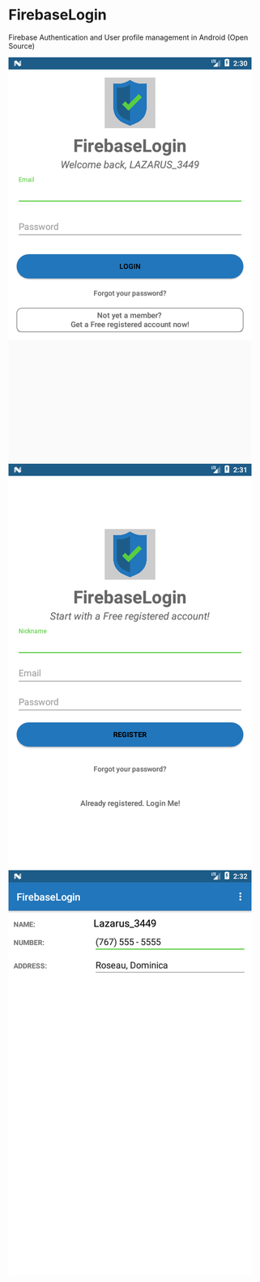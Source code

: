 # FirebaseLogin
Firebase Authentication and User profile management in Android (Open Source)

![alt text](https://github.com/Lazarus118/FirebaseLogin/blob/master/resources/Screenshot_1.png?raw=true)
![alt text](https://github.com/Lazarus118/FirebaseLogin/blob/master/resources/Screenshot_2.png?raw=true)
![alt text](https://github.com/Lazarus118/FirebaseLogin/blob/master/resources/Screenshot_3.png?raw=true)
